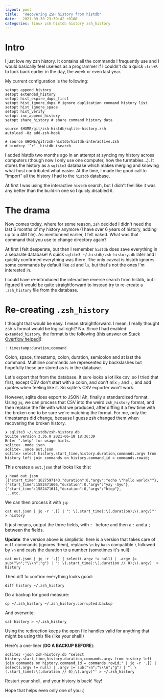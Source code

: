 ```yaml
---
layout: post
title:  "Recovering ZSH history from histdb"
date:   2021-09-30 23:39:42 +0100
categories: linux zsh histdb history zsh_history
---
```


# Intro

I just love my zsh history. It contains all the commands I frequently use and I would basically feel useless as a programmer if I couldn't do a quick `ctrl+R` to look back earlier in the day, the week or even last year.

My current configuration is the following: 

```
setopt append_history
setopt extended_history
setopt hist_expire_dups_first
setopt hist_ignore_dups # ignore duplication command history list
setopt hist_ignore_space
setopt hist_verify
setopt inc_append_history
setopt share_history # share command history data

source $HOME/git/zsh-histdb/sqlite-history.zsh
autoload -Uz add-zsh-hook

# source $HOME/git/zsh-histdb/histdb-interactive.zsh
# bindkey '^r' _histdb-isearch
```

I added histdb two months ago in an attempt at syncing my history across computers (though now I only use one computer, how the turntables...). It stores the history as a `sqlite3` database which makes merging and knowing what host contributed what easier. At the time, I made the good call to "import" all the history I had to the `histdb` database.

At first I was using the interactive `histdb` search, but I didn't feel like it was any better than the build-in one so I quicly disabled it.

# The drama

Now comes today, where for some reason, `zsh` decided I didn't need the last 6 months of my history anymore (I have over 6 years of history, adding up to a 4M file). As mentionned earlier, I felt naked. What was that command that you use to change directory again?

At first I felt desperate, but then I remember `histdb` does save everything in a separate database! A quick `sqlite3 ~/.histdb/zsh-history.db` later and I quickly confirmed everything was there. The only caveat is histdb ignores some commands by default like `cd` and `ls`, but that's not the ones I'm interested in.

I could have re-introduced the interactive reverse search from histdb, but I figured it would be quite straightforward to instead try to re-create a `.zsh_history` file from the database.

# Re-creating `.zsh_history`

I thought that would be easy. I mean straightforward. I mean, I really thought zsh's format would be logical right? No. Since I had enabled `extended_history`, the format is the following ([this answer on Stack Overflow helped!](https://stackoverflow.com/a/37977775/2367848)):

```
: timestamp:duration;command
```

Colon, space, timestamp, colon, duration, semicolon and at last the command. Multiline commands are represented by backslashes but hopefully these are stored as is in the database.

Let's export that from the database. It sure looks a lot like csv, so I tried that first, except CSV don't start with a colon, and don't mix `;` and `:`, and add quotes when feeling like it. So sqlite's CSV exporter won't work.

However, sqlite does export to JSON! Ah, finally a standardized format. Using `jq`, we can process that CSV into the weird `zsh_history` format, and then replace the file with what we produced, after diffing it a few time with the broken one to be sure we're matching the format. For me, only the timestamps did change, because I guess zsh changed them when recovering the broken history.

```
❯ sqlite3 ~/.histdb/zsh-history.db
SQLite version 3.36.0 2021-06-18 18:36:39
Enter ".help" for usage hints.
sqlite> .mode json
sqlite> .once out.json
sqlite> select history.start_time,history.duration,commands.argv from history left join commands on history.command_id = commands.rowid;
```

This creates a `out.json` that looks like this:
```
❯ head out.json   
[{"start_time":1627597143,"duration":0,"argv":"echo \"hello world\""},
{"start_time":1582471606,"duration":0,"argv":"yay -Syu"},
{"start_time":1582471611,"duration":0,"argv":"htop"},
...etc.
```

We can then process it with `jq`:

```
cat out.json | jq -r '.[] | ": \(.start_time):\(.duration);\(.argv)"' > history
```

It just means, output the three fields, with `: ` before and then a `:` and a `;` between the fields.

**Update**: the version above is simplistic: here is a version that takes care of `null` commands (ignores them), replaces `\n` by `bash` compatible `\` followed by `\n` and casts the duration to a number (sometimes it's null):

```
cat out.json | jq -r '.[] | select(.argv != null) | .argv |= sub("\n";"\\\n";"g") | ": \(.start_time):\(.duration // 0);\(.argv)' > history
```

Then diff to confirm everything looks good:
```
diff history ~/.zsh_history
```

Do a backup for good measure:
```
cp ~/.zsh_history ~/.zsh_history.corrupted.backup
```

And overwrite:
```
cat history > ~/.zsh_history
```

Using the redirection keeps the open file handles valid for anything that might be using this file (like your shell!)

Here's a one-liner (**DO A BACKUP BEFORE**):

```
sqlite3 -json zsh-history.db "select history.start_time,history.duration,commands.argv from history left join commands on history.command_id = commands.rowid;" | jq -r '.[] | select(.argv != null) | .argv |= sub("\n";"\\\n";"g") | ": \(.start_time):\(.duration // 0);\(.argv)"' > ~/.zsh_history
```

Restart your shell, and your history is back! Yay!

Hope that helps even only one of you :)
